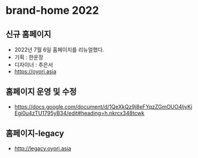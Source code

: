 # brand-home 2022

## 신규 홈페이지

- 2022년 7월 6일 홈페이지를 리뉴얼했다.
- 기획 : 한운장
- 디자이너 : 추은서
- https://oyori.asia

## 홈페이지 운영 및 수정

- https://docs.google.com/document/d/1QeXkQz9j8eFYqzZGmOUO4ljyKjEgi0u4zTU1795yB34/edit#heading=h.nkrcx348tcwk

## 홈페이지-legacy

- http://legacy.oyori.asia
